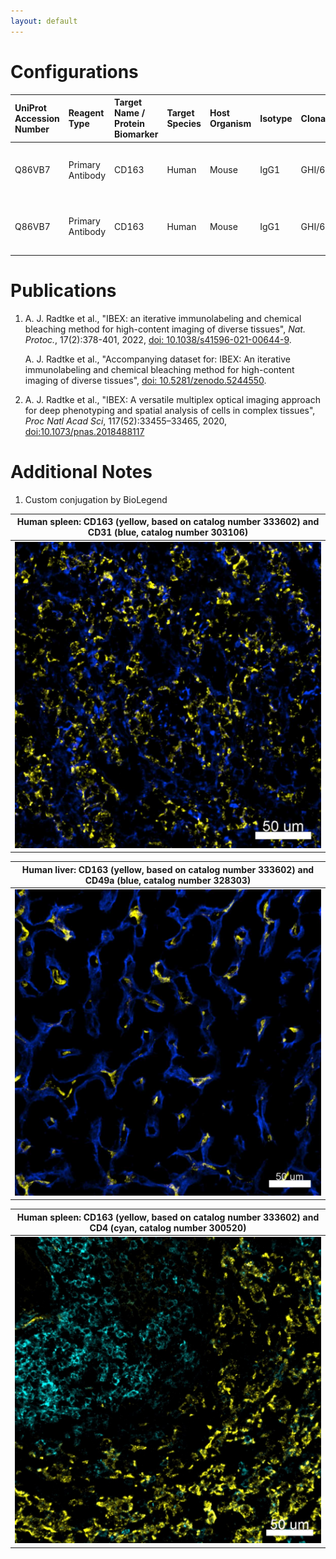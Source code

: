```yaml
---
layout: default
---
```


# Configurations

| UniProt Accession Number   | Reagent Type     | Target Name / Protein Biomarker   | Target Species   | Host Organism   | Isotype   | Clonality   | Vendor    | Catalog Number        | Conjugate   | RRID       | Availability   | Method        | Tissue Preservation               | Target Tissue   | Tissue State   | Detergent         | Antigen Retrieval Conditions   | Dye Inactivation Conditions   | Recommend   | Agree                                                        | Disagree   | Contributor         | Notes       |
|:---------------------------|:-----------------|:----------------------------------|:-----------------|:----------------|:----------|:------------|:----------|:----------------------|:------------|:-----------|:---------------|:--------------|:----------------------------------|:----------------|:---------------|:------------------|:-------------------------------|:------------------------------|:------------|:-------------------------------------------------------------|:-----------|:--------------------|:------------|
| Q86VB7                     | Primary Antibody | CD163                             | Human            | Mouse           | IgG1      | GHI/61      | BioLegend | 333602 (Unconjugated) | AF532       | AB_2892759 | Custom         | IBEX2D Manual | 1:4 Cytofix/Cytoperm Fixed Frozen | Liver           | NA             | 0.3% Triton-X-100 | NA                             | 1 mg/ml LiBH4 15 minutes      | Yes         | [0000-0003-4379-8967](https://orcid.org/0000-0003-4379-8967) [[2](#publications), [1](#publications)] | NA         | [0000-0003-4379-8967](https://orcid.org/0000-0003-4379-8967) | [1](#notes) |
| Q86VB7                     | Primary Antibody | CD163                             | Human            | Mouse           | IgG1      | GHI/61      | BioLegend | 333602 (Unconjugated) | AF532       | AB_2892759 | Custom         | IBEX2D Manual | 1:4 Cytofix/Cytoperm Fixed Frozen | Spleen          | NA             | 0.3% Triton-X-100 | NA                             | 1 mg/ml LiBH4 15 minutes      | Yes         | [0000-0003-4379-8967](https://orcid.org/0000-0003-4379-8967) [[2](#publications), [1](#publications)] | NA         | [0000-0003-4379-8967](https://orcid.org/0000-0003-4379-8967) | [1](#notes) |

# Publications

<a name="publications"></a>
1. A. J. Radtke et al., "IBEX: an iterative immunolabeling and chemical bleaching
 method for high-content imaging of diverse tissues", *Nat. Protoc.*, 17(2):378-401, 2022, [doi: 10.1038/s41596-021-00644-9](https://doi.org/10.1038/s41596-021-00644-9).

    A. J. Radtke et al., "Accompanying dataset for: IBEX: An iterative immunolabeling and chemical bleaching method for high-content imaging of diverse tissues", [doi: 10.5281/zenodo.5244550](https://doi.org/10.5281/zenodo.5244551).

2. A. J. Radtke et al., "IBEX: A versatile multiplex optical imaging approach for deep phenotyping and spatial analysis of cells in complex tissues", *Proc Natl Acad Sci*, 117(52):33455–33465, 2020, [doi:10.1073/pnas.2018488117](https://doi.org/10.1073/pnas.2018488117)


# Additional Notes

<a name="notes"></a>
1. Custom conjugation by BioLegend

| Human spleen: CD163 (yellow, based on catalog number 333602) and CD31 (blue, catalog number 303106) |
|:-------:|
| ![](Human_Spleen_CD163_CD31.jpg) |

| Human liver: CD163 (yellow, based on catalog number 333602) and CD49a (blue, catalog number 328303) |
|:-------:|
| ![](Human_Liver_CD163_CD49a.jpg) |


| Human spleen: CD163 (yellow, based on catalog number 333602) and CD4 (cyan, catalog number 300520) |
|:-------:|
| ![](Spleen_CD163_AF532_BioLegend_333602_CD4_AF647_BioLegend_300520.jpeg) |
